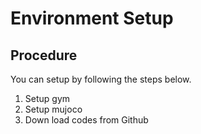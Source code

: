 # Environment Setup 

## Procedure

You can setup by following the steps below.

1. Setup gym 
2. Setup mujoco 
3. Down load codes from Github 
